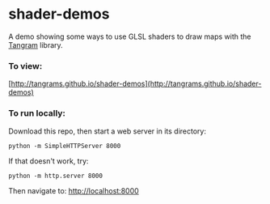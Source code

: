 # shader-demos

A demo showing some ways to use GLSL shaders to draw maps with the [Tangram](http://github.com/tangrams/tangram) library.

### To view:

[http://tangrams.github.io/shader-demos](http://tangrams.github.io/shader-demos)

### To run locally:

Download this repo, then start a web server in its directory:

    python -m SimpleHTTPServer 8000
    
If that doesn't work, try:

    python -m http.server 8000
    
Then navigate to: [http://localhost:8000](http://localhost:8000)

